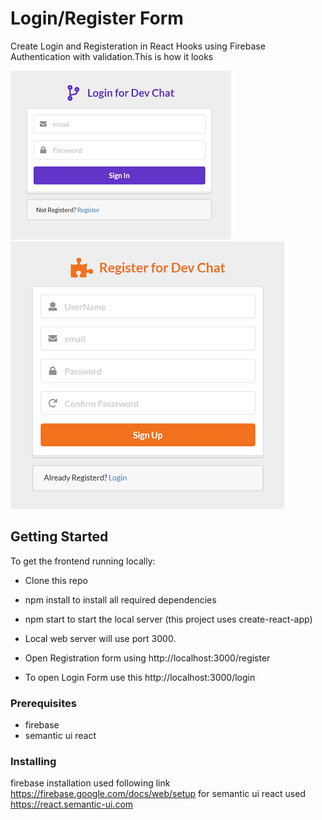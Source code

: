 # Login/Register Form

Create Login and Registeration in React Hooks using Firebase Authentication with validation.This is how it looks

![Image of Login](https://github.com/AnjuBudhwanBala/Login-Register-form-in-React-Hooks-using-firebase-Auth/blob/master/src/Images/login.png)
![Image of Register](https://github.com/AnjuBudhwanBala/Login-Register-form-in-React-Hooks-using-firebase-Auth/blob/master/src/Images/register.png)

## Getting Started

To get the frontend running locally:

- Clone this repo

- npm install to install all required dependencies

- npm start to start the local server (this project uses create-react-app)

- Local web server will use port 3000.

- Open Registration form using http://localhost:3000/register

- To open Login Form use this http://localhost:3000/login

### Prerequisites

- firebase
- semantic ui react

### Installing

firebase installation used following link https://firebase.google.com/docs/web/setup
for semantic ui react used https://react.semantic-ui.com
